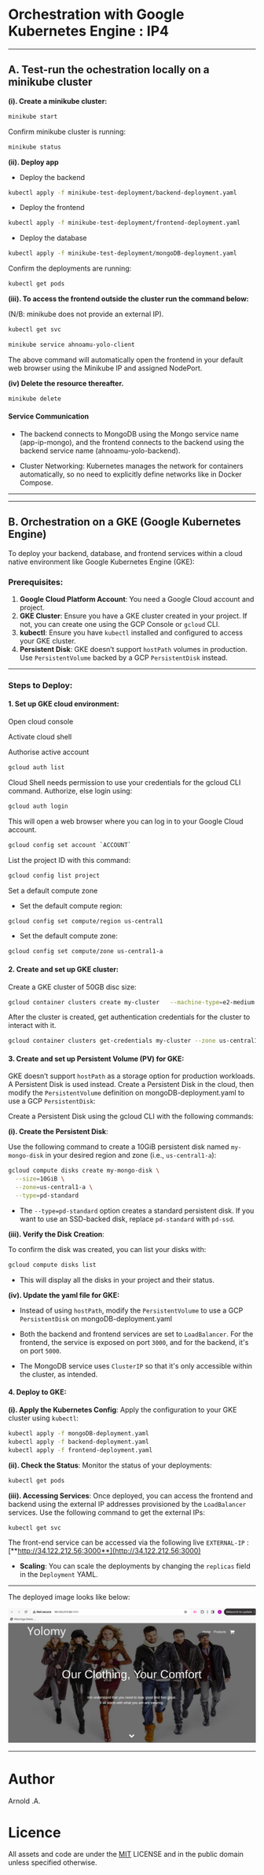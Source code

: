 
# Orchestration with Google Kubernetes Engine : IP4

---
## A. Test-run the ochestration locally on a minikube cluster

**(i). Create a minikube cluster:**

```sh
minikube start
```

Confirm minikube cluster is running:
```sh
minikube status
```

**(ii). Deploy app**

- Deploy the backend

```sh
kubectl apply -f minikube-test-deployment/backend-deployment.yaml
```

- Deploy the frontend
	
```sh
kubectl apply -f minikube-test-deployment/frontend-deployment.yaml
```

- Deploy the database

```sh
kubectl apply -f minikube-test-deployment/mongoDB-deployment.yaml
```


Confirm the deployments are running:	
```sh
kubectl get pods
```


**(iii). To access the frontend outside the cluster run the command below:**

(N/B: minikube does not provide an external IP). 

```sh
kubectl get svc
```

```sh
minikube service ahnoamu-yolo-client 
```
The above command will automatically open the frontend in your default web browser using the Minikube IP and assigned NodePort.


**(iv) Delete the resource thereafter.**

```sh
minikube delete 
```
 

#### Service Communication 
- The backend connects to MongoDB using the Mongo service name (app-ip-mongo), and the frontend connects to the backend using the backend service name (ahnoamu-yolo-backend).

- Cluster Networking: Kubernetes manages the network for containers automatically, so no need to explicitly define networks like in Docker Compose.


--------------------------------------------------------------------------------------------------------



-------------------------------------------------------------------------------------------------------- 

## B. Orchestration on a GKE (Google Kubernetes Engine)

To deploy your backend, database, and frontend services within a cloud native environment like Google Kubernetes Engine (GKE):

### Prerequisites:

1. **Google Cloud Platform Account**: You need a Google Cloud account and project.
2. **GKE Cluster**: Ensure you have a GKE cluster created in your project. If not, you can create one using the GCP Console or `gcloud` CLI.
3. **kubectl**: Ensure you have `kubectl` installed and configured to access your GKE cluster.
4. **Persistent Disk**: GKE doesn’t support `hostPath` volumes in production. Use `PersistentVolume` backed by a GCP `PersistentDisk` instead.

---

### Steps to Deploy:

#### 1. Set up GKE cloud environment:

Open cloud console

Activate cloud shell

Authorise active account
```bash
gcloud auth list
```
Cloud Shell needs permission to use your credentials for the gcloud CLI command. Authorize, else login using:
   
```bash
gcloud auth login
```
This will open a web browser where you can log in to your Google Cloud account.

```bash
gcloud config set account `ACCOUNT`
```
	
List the project ID with this command:
```bash	
gcloud config list project	
```

Set a default compute zone

- Set the default compute region:

```bash
gcloud config set compute/region us-central1	
```
- Set the default compute zone:
```bash
gcloud config set compute/zone us-central1-a
```


#### 2. Create and set up GKE cluster:

Create a GKE cluster of 50GB disc size:
   
```bash
gcloud container clusters create my-cluster   --machine-type=e2-medium   --zone us-central1-a   --disk-type pd-standard   --disk-size 50GB
```

After the cluster is created, get authentication credentials for the cluster to interact with it.

```bash
gcloud container clusters get-credentials my-cluster --zone us-central1-a
```


#### 3. Create and set up Persistent Volume (PV) for GKE:
   
GKE doesn’t support `hostPath` as a storage option for production workloads. A Persistent Disk is used instead. 
Create a Persistent Disk in the cloud, then modify the `PersistentVolume` definition on mongoDB-deployment.yaml to use a GCP `PersistentDisk`:


Create a Persistent Disk using the gcloud CLI with the following commands:

**(i). Create the Persistent Disk**:

Use the following command to create a 10GiB persistent disk named `my-mongo-disk` in your desired region and zone (i.e., `us-central1-a`):

```bash
gcloud compute disks create my-mongo-disk \
  --size=10GiB \
  --zone=us-central1-a \
  --type=pd-standard
```

- The `--type=pd-standard` option creates a standard persistent disk. If you want to use an SSD-backed disk, replace `pd-standard` with `pd-ssd`.


**(iii). Verify the Disk Creation**:

To confirm the disk was created, you can list your disks with:

```bash
gcloud compute disks list
```
- This will display all the disks in your project and their status.

**(iv). Update the yaml file for GKE:**

- Instead of using `hostPath`, modify the `PersistentVolume` to use a GCP `PersistentDisk` on mongoDB-deployment.yaml

- Both the backend and frontend services are set to `LoadBalancer`. For the frontend, the service is exposed on port `3000`, and for the backend, it's on port `5000`.

- The MongoDB service uses `ClusterIP` so that it's only accessible within the cluster, as intended.



#### 4. Deploy to GKE:

**(i). Apply the Kubernetes Config**:
Apply the configuration to your GKE cluster using `kubectl`:

```bash
kubectl apply -f mongoDB-deployment.yaml
kubectl apply -f backend-deployment.yaml
kubectl apply -f frontend-deployment.yaml
```

**(ii). Check the Status**:
Monitor the status of your deployments:

```bash
kubectl get pods
```

**(iii). Accessing Services**:
Once deployed, you can access the frontend and backend using the external IP addresses provisioned by the `LoadBalancer` services. Use the following command to get the external IPs:

```bash
kubectl get svc
```
   
The front-end service can be accessed via the following live `EXTERNAL-IP` : [**http://34.122.212.56:3000**](http://34.122.212.56:3000)


- **Scaling**: You can scale the deployments by changing the `replicas` field in the `Deployment` YAML.

-------------------------------------------------------------------------------------------------------- 

The deployed image looks like below:



![Yolo front-end](./front-end-image.png?raw=true)

-------------------------------------------------------------------------------------------------------- 

# Author
Arnold .A.


# Licence
All assets and code are under the [MIT](https://choosealicense.com/licenses/mit/) LICENSE and in the public domain unless specified otherwise.



